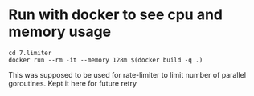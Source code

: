 # Run with docker to see cpu and memory usage

```
cd 7.limiter
docker run --rm -it --memory 128m $(docker build -q .)
```

This was supposed to be used for rate-limiter to limit number of parallel goroutines.
Kept it here for future retry
